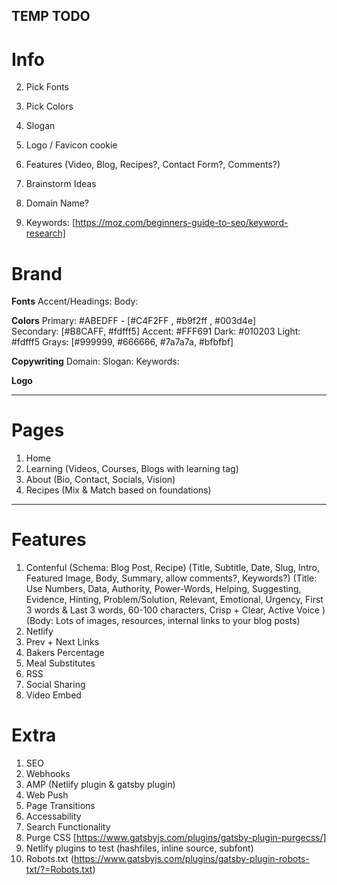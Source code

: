 ## TEMP TODO

# Info

2. Pick Fonts
3. Pick Colors
4. Slogan
5. Logo / Favicon cookie

6. Features (Video, Blog, Recipes?, Contact Form?, Comments?)
7. Brainstorm Ideas
8. Domain Name?
9. Keywords: [https://moz.com/beginners-guide-to-seo/keyword-research]

# Brand

**Fonts**
Accent/Headings:
Body:

**Colors**
Primary: #ABEDFF - [#C4F2FF , #b9f2ff , #003d4e]  
Secondary: [#B8CAFF, #fdfff5]
Accent: #FFF691
Dark: #010203
Light: #fdfff5
Grays: [#999999, #666666, #7a7a7a, #bfbfbf]

**Copywriting**
Domain:
Slogan:
Keywords:

**Logo**

---

# Pages

1. Home
2. Learning (Videos, Courses, Blogs with learning tag)
3. About (Bio, Contact, Socials, Vision)
4. Recipes (Mix & Match based on foundations)

---

# Features

1. Contenful (Schema: Blog Post, Recipe) (Title, Subtitle, Date, Slug, Intro, Featured Image, Body, Summary, allow comments?, Keywords?) (Title: Use Numbers, Data, Authority, Power-Words, Helping, Suggesting, Evidence, Hinting, Problem/Solution, Relevant, Emotional, Urgency, First 3 words & Last 3 words, 60-100 characters, Crisp + Clear, Active Voice
   ) (Body: Lots of images, resources, internal links to your blog posts)
2. Netlify
3. Prev + Next Links
4. Bakers Percentage
5. Meal Substitutes
6. RSS
7. Social Sharing
8. Video Embed

# Extra

1. SEO
2. Webhooks
3. AMP (Netlify plugin & gatsby plugin)
4. Web Push
5. Page Transitions
6. Accessability
7. Search Functionality
8. Purge CSS [https://www.gatsbyjs.com/plugins/gatsby-plugin-purgecss/]
9. Netlify plugins to test (hashfiles, inline source, subfont)
10. Robots.txt (https://www.gatsbyjs.com/plugins/gatsby-plugin-robots-txt/?=Robots.txt)
